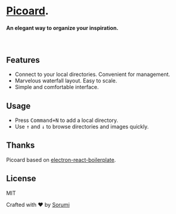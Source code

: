 # [Picoard](http://picoard.sorumi.me/).

#### An elegant way to organize your inspiration.

<br/>


## Features

- Connect to your local directories. Convenient for management.
- Marvelous waterfall layout. Easy to scale.
- Simple and comfortable interface. 


## Usage

- Press <kbd>Command+N</kbd> to add a local directory.
- Use <kbd>↑</kbd> and <kbd>↓</kbd> to browse directories and images quickly.

## Thanks

Picoard based on [electron-react-boilerplate](https://github.com/chentsulin/electron-react-boilerplate).

## License

MIT

Crafted with ❤ by [Sorumi](http://sorumi.me/)
